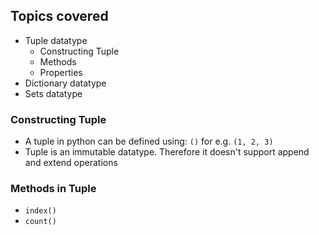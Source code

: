 ## Topics covered

- Tuple datatype
  - Constructing Tuple
  - Methods
  - Properties
- Dictionary datatype
- Sets datatype

### Constructing Tuple

- A tuple in python can be defined using: `()` for e.g. `(1, 2, 3)`
- Tuple is an immutable datatype. Therefore it doesn't support append and extend operations

### Methods in Tuple

- `index()`
- `count()`